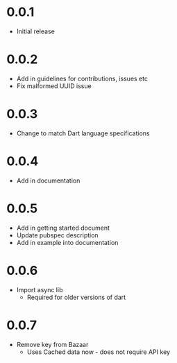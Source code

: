 # 0.0.1
* Initial release

# 0.0.2

* Add in guidelines for contributions, issues etc
* Fix malformed UUID issue

# 0.0.3

* Change to match Dart language specifications

# 0.0.4

* Add in documentation

# 0.0.5

* Add in getting started document
* Update pubspec description
* Add in example into documentation

# 0.0.6

* Import async lib
    * Required for older versions of dart
    
# 0.0.7

* Remove key from Bazaar
    * Uses Cached data now - does not require API key
